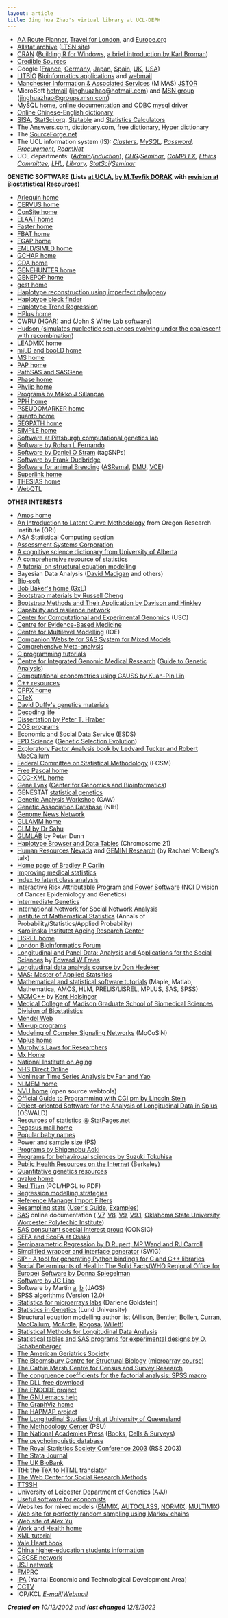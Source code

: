 ```yaml
---
layout: article
title: Jing hua Zhao's virtual library at UCL-DEPH
---
```


-   [AA Route Planner](http://www.theaa.com/travelwatch/planner_main.jsp), [Travel for London](http://www.tfl.gov.uk/journeyplanner), and
    [Europe.org](http://www.europe.org/)
-   [Allstat archive](http://www.jiscmail.ac.uk/lists/allstat.html)
    ([LTSN site](http://www.ltsn.gla.ac.uk/allstat/))
-   [CRAN](http://cran.r-project.org/) ([Building R for Windows](http://www.murdoch-sutherland.com/Rtools/), [a brief introduction by Karl Broman](http://www.biostat.jhsph.edu/~kbroman/Rintro/))
-   [Credible Sources](https://namechk.com/credible-sources/)
-   Google ([France](http://www.google.fr/), [Germany](http://www.google.de/), [Japan](http://www.google.co.jp/), [Spain](http://www.google.es/), [UK](http://www.google.co.uk/), [USA](http://www.google.com/))
-   [LITBIO](http://www.litbio.org) [Bioinformatics applications](http://portal.litbio.org) and [webmail](http://webmail.litbio.org)
-   [Manchester Information & Associated Services](http://www.mimas.ac.uk/) (MIMAS) [JSTOR](http://uk.jstor.org/)
-   MicroSoft [hotmail](http://www.hotmail.com/) (jinghuazhao@hotmail.com) and [MSN group](http://groups.msn.com/jinghuazhao/) (jinghuazhao@groups.msn.com)
-   MySQL [home](http://www.mysql.com/), [online documentation](http://dev.mysql.com/doc/mysql/en/index.html) and [ODBC mysql driver](http://dev.mysql.com/downloads/connector/odbc/3.51.html)
-   [Online Chinese-English dictionary](http://eyegene.ophthy.med.umich.edu/hanyu/index.php)
-   [SISA](http://home.clara.net/sisa/),
    [StatSci.org](http://www.statsci.org/),
    [Statable](http://www.cytel.com/StaTable/default.asp) and
    [Statistics Calculators](http://calculators.stat.ucla.edu/)
-   The [Answers.com](http://www.answers.com/), [dictionary.com](http://dictionary.reference.com/), [free dictionary](http://encyclopedia.thefreedictionary.com/), [Hyper dictionary](http://www.hyperdictionary.com/)
-   The [SourceForge.net](http://sourceforge.net/)
-   The UCL information system (IS): *[Clusters](http://www.ucl.ac.uk/is/clusters/map.htm)*, *[MySQL](http://www.ucl.ac.uk/is/mysql/), [Password](https://www.ucl.ac.uk/is/passwords/changepw.htm), [Procurement](http://www.procurement.ucl.ac.uk/), [RoamNet](http://www.ucl.ac.uk/is/roamnet/locations.htm)*
-   UCL departments: (*[Admin](http://www.ucl.ac.uk/epidemiology/admin/)/[Induction](http://www.ucl.ac.uk/epidemiology/admin/Indchklst.htm)*), *[CHG](http://www.gene.ucl.ac.uk/chg/index.htm)/[Seminar](http://www.gene.ucl.ac.uk/chg/months.html)*, *[CoMPLEX](http://www.ucl.ac.uk/CoMPLEX/), [Ethics Committee](http://www.grad.ucl.ac.uk/ethics/), [LHL](http://www.ucl.ac.uk/Registry/Events/LHL/), [Library](http://www.ucl.ac.uk/Library/index.shtml), [StatSci](http://www.ucl.ac.uk/Stats/)/[Seminar](http://www.ucl.ac.uk/Stats/research/seminar.html)*

**GENETIC SOFTWARE (Lists [at UCLA](http://www.genetics.ucla.edu/intranet/howtos/biosoft), [by M.Tevfik DORAK](http://dorakmt.tripod.com/epi/genetepi.html)** **with [revision at Biostatistical Resources](http://www.biostat-resources.com/gen_prog.htm))**

-   [Arlequin home](http://lgb.unige.ch/arlequin/)
-   [CERVUS home](http://helios.bto.ed.ac.uk/evolgen/)
-   [ConSite home](http://mordor.cgb.ki.se/cgi-bin/CONSITE/consite)
-   [ELAAT home](http://mscl.cit.nih.gov/spaj/elaat)
-   [Faster home](http://www.hoschl.cz/faster/default.asp)
-   [FBAT home](http://www.biostat.harvard.edu/~fbat/default.html)
-   [FGAP home](http://www.stanford.edu/dept/HRP/epidemiology/)
-   [EMLD/SIMLD  home](https://epi.mdanderson.org/~qhuang/Software/pub.htm)
-   [GCHAP home](http://bioinformatics.med.utah.edu/~alun/gchap/)
-   [GDA home](http://hydrodictyon.eeb.uconn.edu/people/plewis/)
-   [GENEHUNTER home](http://www.fhcrc.org/labs/kruglyak/)
-   [GENEPOP home](http://wbiomed.curtin.edu.au/genepop/)
-   [gest home](http://peach.ab.a.u-tokyo.ac.jp/~ukai/gest.html)
-   [Haplotype reconstruction using imperfect phylogeny](http://research.calit2.net/hap/MainPage.htm)
-   [Haplotype block finder](http://cgi.uc.edu/cgi-bin/kzhang/haploBlockFinder.cgi)
-   [Haplotype Trend Regression](http://statgen.ncsu.edu/zaykin/htr.html)
-   [HPlus home](http://qge.fhcrc.org/)
-   CWRU ([HGAR](http://darwin.cwru.edu/index.php)) and (John S Witte Lab [software](http://darwin.cwru.edu/~witte/software.htm))
-   [Hudson (simulates nucleotide sequences evolving under the coalescent with recombination](http://www.daimi.au.dk/~compbio/hudson/hudson.html))
-   [LEADMIX home](http://www.zoo.cam.ac.uk/ioz/software.htm)
-   [miLD and booLD home](http://www.geneticepi.com/Research/software/software.html)
-   [MS home](http://home.uchicago.edu/~rhudson1/source/mksamples.html)
-   [PAP home](http://hasstedt.genetics.utah.edu/)
-   [PathSAS and SASGene](http://cuke.hort.ncsu.edu/cucurbit/wehner/software.html)
-   [Phase home](http://www.stat.washington.edu/stephens/phase.html)
-   [Phylip home](http://evolution.genetics.washington.edu/)
-   [Programs by Mikko J Sillanpaa](http://www.rni.helsinki.fi/~mjs/)
-   [PPH home](http://wwwcsif.cs.ucdavis.edu/~gusfield/)
-   [PSEUDOMARKER home](http://www.helsinki.fi/~tsjuntun/pseudomarker/index.html)
-   [quanto home](http://hydra.usc.edu/gxe/)
-   [SEGPATH home](http://www.biostat.wustl.edu/~mike/segpath/)
-   [SIMPLE home](http://www.stat.ohio-state.edu/~statgen/)
-   [Software at Pittsburgh computational genetics lab](http://wpicr.wpic.pitt.edu/wpiccompgen/)
-   [Software by Rohan L Fernando](http://meishan.ansci.iastate.edu/rohan/software.html)
-   [Software by Daniel O Stram](http://www-rcf.usc.edu/~stram/) (tagSNPs)
-   [Software by Frank Dudbridge](http://www.mrc-bsu.cam.ac.uk/personal/frank/)
-   [Software for animal Breeding](http://www.math.usu.edu/~vukasino/ANSCI/soft_anbr.htm)
    ([ASRemal](http://uncronopio.org/luis/asreml_cookbook.html),
    [DMU](http://genetics.agrsci.dk/index.html),
    [VCE](http://www.tzv.fal.de/~eg/))
-   [Superlink home](http://bioinfo.cs.technion.ac.il/superlink/)
-   [THESIAS home](http://genecanvas.ecgene.net/)
-   [WebQTL](http://www.webqtl.org/)

**OTHER INTERESTS**

-   [Amos home](http://www.smallwaters.com/amos/index.html)
-   [An Introduction to Latent Curve Methodology](http://www.ori.org/methodology/) from Oregon Research Institute (ORI)
-   [ASA Statistical Computing section](http://www.statcomputing.org/)
-   [Assessment Systems Corporation](http://www.assess.com/)
-   [A cognitive science dictionary from University of Alberta](http://www.bcp.psych.ualberta.ca/~mike/Pearl_Street/Dictionary/dictionary.html)
-   [A comprehensive resource of statistics](http://math.yorku.ca/SCS/StatResource.html)
-   [A tutorial on structural equation modelling](http://www2.chass.ncsu.edu/garson/pa765/structur.htm)
-   Bayesian Data Analysis ([David Madigan](http://www.stat.rutgers.edu/~madigan/bayes04/) and others)
-   [Bio-soft](http://www.bio-soft.net/)
-   [Bob Baker\'s home (GxE)](http://duke.usask.ca/~rbaker/)
-   [Bootstrap materials by Russell Cheng](http://www.maths.soton.ac.uk/staff/Cheng/Teaching/GTPBootstrap/)
-   [Bootstrap Methods and Their Application by Davison and Hinkley](http://statwww.epfl.ch/davison/BMA/)
-   [Capability and resilence network](http://www.capabilityandresilience.org/)
-   [Center for Computational and Experimental Genomics](http://www-hto.usc.edu/) (USC)
-   [Centre for Evidence-Based Medicine](http://www.cebm.net/)
-   [Centre for Multilevel Modelling](http://multilevel.ioe.ac.uk/index.html) (IOE)
-   [Companion Website for SAS System for Mixed Models](http://support.sas.com/publishing/bbu/companion_site/55235.html)
-   [Comprehensive Meta-analysis](http://www.meta-analysis.com/)
-   [C programming tutorials](http://www.strath.ac.uk/IT/Docs/Ccourse/ccourse.html)
-   [Centre for Integrated Genomic Medical Research](http://cigmr.man.ac.uk/) ([Guide to Genetic Analysis](http://cigmr.man.ac.uk/geneticanalysis/index.html))
-   [Computational econometrics using GAUSS by Kuan-Pin Lin](http://eclab.econ.pdx.edu/gpe2/)
-   [C++ resources](http://www.aei.mpg.de/~jthorn/C++.html)
-   [CPPX home](http://swag.uwaterloo.ca/~cppx/)
-   [CTeX](http://www.ctex.org/)
-   [David Duffy\'s genetics materials](http://www2.qimr.edu.au/davidD/Course/index.html)
-   [Decoding life](http://www.lifescience.com.cn/decodelife.htm)
-   [Dissertation by Peter T. Hraber](http://www.santafe.edu/~pth/diss)
-   [DOS programs](http://unity.networkoperations.us/dos/)
-   [Economic and Social Data Service](http://www.esds.ac.uk/) (ESDS)
-   [EPD Science](http://www.edpsciences.org/) ([Genetic Selection Evolution](http://www.edpsciences.org/journal/index.cfm?edpsname=gse∋v1=contents∋v2=archives))
-   [Exploratory Factor Analysis book by Ledyard Tucker and Robert MacCallum](http://www.unc.edu/~rcm/book/factornew.htm)
-   [Federal Committee on Statistical Methodology](http://www.fcsm.gov/) (FCSM)
-   [Free Pascal home](http://www.FreePascal.org/)
-   [GCC-XML home](http://www.gccxml.org/HTML/Index.html)
-   [Gene Lynx](http://www.genelynx.org/) ([Center for Genomics and Bioinformatics](http://www.cgb.ki.se/))
-   GENESTAT [statistical genetics](http://www.meb.ki.se/genestat/tl/genass_ldmap/index.htm)
-   [Genetic Analysis Workshop](http://www.gaworkshop.org/) (GAW)
-   [Genetic Association Database](http://geneticassociationdb.nih.gov/) (NIH)
-   [Genome News Network](http://gnn.tigr.org/main.shtml)
-   [GLLAMM home](http://www.gllamm.org/)
-   [GLM by Dr Sahu](http://www.maths.soton.ac.uk/staff/Sahu/teach/)
-   [GLMLAB](http://www.sci.usq.edu.au/staff/dunn/glmlab/glmlab.html) by Peter Dunn
-   [Haplotype Browser and Data Tables](http://www.perlegen.com/haplotype/tables/) (Chromosome 21)
-   [Human Resources Nevada](http://www.hr.state.nv.us/) and [GEMINI Research](http://www.geminiresearch.com/) (by Rachael Volberg\'s talk)
-   [Home page of Bradley P Carlin](http://www.biostat.umn.edu/~brad/)
-   [Improving medical statistics](http://www.improvingmedicalstatistics.com/)
-   [Index to latent class analysis](http://www.education.umd.edu/EDMS/Latent/Dayton.html)
-   [Interactive Risk Attributable Program and Power Software](http://dceg.cancer.gov/) (NCI Division of Cancer Epidemiology and Genetics)
-   [Intermediate Genetics](http://www.ndsu.nodak.edu/instruct/mcclean/plsc431/431g.htm)
-   [International Network for Social Network Analysis](http://www.sfu.ca/~insna/)
-   [Institute of Mathematical Statistics](http://imstat.org/) (Annals of Probability/Statistics/Applied Probability)
-   [Karolinska Institutet Ageing Research Center](http://www.neurotec.ki.se/doge/arc/)
-   [LISREL home](http://www.ssicentral.com/)
-   [London Bioinformatics Forum](http://www.londonbioinformatics.org/)
-   [Longitudinal and Panel Data: Analysis and Applications for the Social Sciences](http://research.bus.wisc.edu/jfrees/Book/PDataBook.htm) by
    [Edward W Frees](http://research.bus.wisc.edu/jfrees/)
-   [Longitudinal data analysis course by Don Hedeker](http://tigger.uic.edu/~hedeker/bstt513.html)
-   [MAS: Master of Applied Statsitics](http://statmaster.sdu.dk/)
-   [Mathematical and statistical software tutorials](http://www.utexas.edu/its/rc/tutorials/) (Maple, Matlab, Mathematica, AMOS, HLM, PRELIS/LISREL, MPLUS, SAS, SPSS)
-   [MCMC++](http://darwin.eeb.uconn.edu/mcmc++/mcmc++.html) by [Kent Holsinger](http://darwin.eeb.uconn.edu/)
-   [Medical College of Madison Graduate School of Biomedical Sciences Division of Biostatistics](http://www.biostat.mcw.edu/)
-   [Mendel Web](http://www.mendelweb.org/)
-   [Mix-up programs](http://tigger.uic.edu/~hedeker/mix.html)
-   [Modeling of Complex Signaling Networks](http://medschool.mc.vanderbilt.edu/mocosin/a3h.php) (MoCoSiN)
-   [Mplus home](http://www.statmodel.com/index2.html)
-   [Murphy\'s Laws for Researchers](http://www.education.ucsb.edu/shong/research.htm)
-   [Mx Home](http://www.vcu.edu/mx/)
-   [National Institute on Aging](http://www.nia.nih.gov/)
-   [NHS Direct Online](http://www.nhsdirect.nhs.uk/)
-   [Nonlinear Time Series Analysis by Fan and Yao](http://www.stat.unc.edu/faculty/fan/nls.html)
-   [NLMEM home](http://141.214.183.131:9074/USERS/pub/nlmem/)
-   [NVU home](http://www.nvu.com/) (open source webtools)
-   [Official Guide to Programming with CGI.pm by Lincoln Stein](http://www.wiley.com/legacy/compbooks/stein/)
-   [Object-oriented Software for the Analysis of Longitudinal Data in Splus](http://www.maths.lancs.ac.uk/Software/Oswald/) (OSWALD)
-   [Resources of statistics @ StatPages.net](http://members.aol.com/johnp71/javasta2.html)
-   [Pegasus mail home](http://www.pmail.com/)
-   [Popular baby names](http://www.ssa.gov/OACT/babynames/)
-   [Power and sample size (PS)](http://biostat.mc.vanderbilt.edu/twiki/bin/view/Main/PowerSampleSize)
-   [Programs by Shigenobu Aoki](http://aoki2.si.gunma-u.ac.jp/R/)
-   [Programs for behaviroual sciences by Suzuki Tokuhisa](http://www.littera.waseda.ac.jp/faculty/stok/)
-   [Public Health Resources on the Internet](http://www.lib.berkeley.edu/PUBL/internet.html) (Berkeley)
-   [Quantitative genetics resources](http://nitro.biosci.arizona.edu/zbook/book.html)
-   [qvalue home](http://faculty.washington.edu/~jstorey/qvalue/)
-   [Red Titan](http://www.pclviewer.com/) (PCL/HPGL to PDF)
-   [Regression modelling strategies](http://hesweb1.med.virginia.edu/biostat/rms/)
-   [Reference Manager Import Filters](http://www.refman.com/support/rmfilters.asp)
-   [Resampling stats](http://www.resample.com/) ([User\'s Guide](http://www.resample.com/content/software/standalone/index.shtml),
    [Examples](http://resample.com/content/examples/index.shtml))
-   [SAS](http://www.sas.com/) online documentation (
    [V7](http://woodstock.wesleyan.edu/sasdoc/sashtml/index.html),
    [V8](http://v8doc.sas.com/sashtml),
    [V9](http://v9doc.sas.com/sasdoc/),
    [V9.1](http://support.sas.com/91doc/docMainpage.jsp), [Oklahoma State University](http://www.okstate.edu/sas/v8/saspdf/), [Worcester Polytechic Institute](http://www.math.wpi.edu/saspdf/))
-   [SAS consultant special interest group](http://www.sconsig.com/) (CONSIG)
-   [SEFA and ScoFA at Osaka](http://koko15.hus.osaka-u.ac.jp/)
-   [Semiparametric Regression by D Rupert, MP Wand and RJ Carroll](http://www.stat.tamu.edu/~carroll/semiregbook/)
-   [Simplified wrapper and interface generator](http://www.swig.org/) (SWIG)
-   [SIP - A tool for generating Python bindings for C and C++ libraries](http://www.river-bank.demon.co.uk/docs/sip/sipref.html)
-   [Social Determinants of Health: The Solid Facts](http://www.euro.who.int/document/e81384.pdf)([WHO Regional
    Office for Europe](http://www.euro.who.int/)) [Software by Donna Spiegelman](http://www.hsph.harvard.edu/facres/spglmn.html)
-   [Software by JG Liao](http://www.geocities.com/jg_liao/)
-   Software by Martin [a](http://calvin.iarc.fr/~martyn/),
    [b](http://www-fis.iarc.fr/~martyn/) (JAGS)
-   [SPSS algorithms](http://www.spssgz.com.cn/Products/spss/Algorithms/) ([Version 12.0](http://www.rrz.uni-hamburg.de/RRZ/Software/SPSS/Algorith.120/))
-   [Statistics for microarrays labs](http://statwww.epfl.ch/davison/teaching/Microarrays/labs.html) (Darlene Goldstein)
-   [Statistics in Genetics](http://www.maths.lth.se/matstat/kurser/statgen/) (Lund University)
-   Structural equation modelling author list
    ([Allison](http://www.ssc.upenn.edu/~allison/index.html),
    [Bentler](http://www.psych.ucla.edu/Faculty/Bentler/),
    [Bollen](http://www.unc.edu/~bollen/),
    [Curran](http://www.unc.edu/~curran/),
    [MacCallum](http://www.unc.edu/~rcm/),
    [McArdle](http://kiptron.psyc.virginia.edu/jack_mcardle/),
    [Rogosa](http://www.stanford.edu/~rag/),
    [Willett](http://gseacademic.harvard.edu/~willetjo))
-   [Statistical Methods for Longitudinal Data Analysis](http://www.la.utexas.edu/course-materials/sociology/soc386L/)
-   [Statistical tables and SAS programs for experimental designs by O. Schabenberger](http://www.stat.org.vt.edu/schabenb/teach/)
-   [The American Geriatrics Society](http://www.americangeriatrics.org/)
-   [The Bloomsbury Centre for Structural Biology](http://www.bcsb.lon.ac.uk/) ([microarray course](http://www.bcsb.lon.ac.uk/microarraycourse.html))
-   [The Cathie Marsh Centre for Census and Survey Research](http://www.ccsr.ac.uk/)
-   [The congruence coefficients for the factorial analysis: SPSS macro](http://www.psico.uniovi.es/Dpto_Psicologia/metodos/hardcopy/97_3.html)
-   [The DLL free download](http://www.dlldump.com/)
-   [The ENCODE project](http://www.genome.gov/ENCODE/)
-   [The GNU emacs help](http://www.delorie.com/gnu/docs/emacs/emacs_toc.html)
-   [The GraphViz home](http://www.graphviz.org/)
-   [The HAPMAP project](http://www.hapmap.org/)
-   [The Longitudinal Studies Unit at University of Queensland](http://hisdu.sph.uq.edu.au/Lsu/)
-   [The Methodology Center](http://methodology.psu.edu/) (PSU)
-   [The National Academies Press](http://www.nap.edu/) ([Books](http://books.nap.edu/about/availpdf.phtml), [Cells & Surveys](http://search.nap.edu/html/cells_surveys/))
-   [The psycholinguistic database](http://www.dci.clrc.ac.uk/Activity/Psych)
-   [The Royal Statistics Society Conference 2003](http://www.luc.ac.be/censtat/rss2003/submissionofpapers.htm) (RSS 2003)
-   [The Stata Journal](http://www.stata-journal.com/)
-   [The UK BioBank](http://www.ukbiobank.ac.uk/)
-   [TtH: the TeX to HTML translator](http://hutchinson.belmont.ma.us/tth/)
-   [The Web Center for Social Research Methods](http://www.socialresearchmethods.net/)
-   [TTSSH](http://www.zip.com.au/~roca/ttssh.html)
-   [University of Leicester Department of Genetics](http://www.le.ac.uk/genetics) ([AJJ](http://www.le.ac.uk/genetics/ajj/))
-   [Useful software for economists](http://www.fordham.edu/economics/vinod/soft-gau-src.htm)
-   Websites for mixed models ([EMMIX](http://www.maths.uq.edu.au/~gjm/emmix/emmix.html),
    [AUTOCLASS](http://ic.arc.nasa.gov/projects/bayes-group/autoclass/index.html),
    [NORMIX](http://www.alumni.caltech.edu/~wolfe/normix.htm),
    [MULTIMIX](http://www.stats.waikato.ac.nz/Staff/maj/multimix/))
-   [Web site for perfectly random sampling using Markov chains](http://dimacs.rutgers.edu/~dbwilson/exact.html)
-   [Web site of Alex Yu](http://seamonkey.ed.asu.edu/~alex/)
-   [Work and Health home](http://www.workhealth.org/)
-   [XML tutorial](http://www.w3schools.com/xml/default.asp)
-   [Yale Heart book](http://info.med.yale.edu/library/heartbk/)
-   [China higher-education students information](http://www.chsi.com.cn/index.html)
-   [CSCSE network](http://www.cscse.edu.cn/)
-   [JSJ network](http://www.jsj.edu.cn/)
-   [FMPRC](http://www.fmprc.gov.cn/chn/lsfw/lsxw/t23999.htm)
-   [IPA](http://www.yantaiinvest.gov.cn/) (Yantai Economic and Technological Development Area)
-   [CCTV](http://www.cctv.com/)
-   IOP/KCL [*E-mail*](http://mailbox.iop.kcl.ac.uk/mail/sphajiz.nsf)/[*Webmail*](http://webmail.kcl.ac.uk/)

***Created on** 10/12/2002 and **last changed** 12/8/2022*

